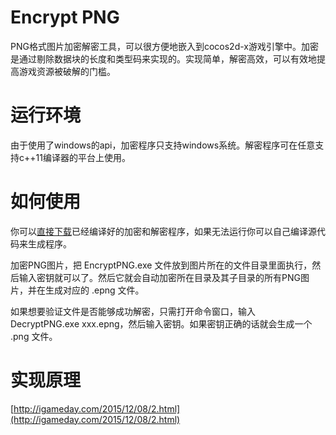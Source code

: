# Encrypt PNG
PNG格式图片加密解密工具，可以很方便地嵌入到cocos2d-x游戏引擎中。加密是通过剔除数据块的长度和类型码来实现的。实现简单，解密高效，可以有效地提高游戏资源被破解的门槛。

# 运行环境
由于使用了windows的api，加密程序只支持windows系统。解密程序可在任意支持c++11编译器的平台上使用。

# 如何使用
你可以[直接下载](https://github.com/zhangpanyi/encrypt-png/tree/master/cpp/Release)已经编译好的加密和解密程序，如果无法运行你可以自己编译源代码来生成程序。

加密PNG图片，把 EncryptPNG.exe 文件放到图片所在的文件目录里面执行，然后输入密钥就可以了。然后它就会自动加密所在目录及其子目录的所有PNG图片，并在生成对应的 .epng 文件。

如果想要验证文件是否能够成功解密，只需打开命令窗口，输入 DecryptPNG.exe xxx.epng，然后输入密钥。如果密钥正确的话就会生成一个 .png 文件。

# 实现原理
[http://igameday.com/2015/12/08/2.html](http://igameday.com/2015/12/08/2.html)
